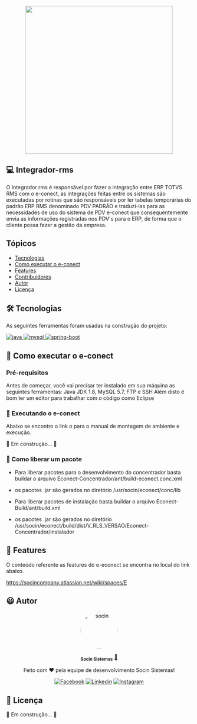 
<p align="center"> 
      <img src="https://avatars.githubusercontent.com/u/48964967?v=4 width="350px" height="400px"/>
<p align="center"> 

## 💻 Integrador-rms 

O Integrador rms é responsável por fazer a integração entre ERP TOTVS RMS com o e-conect, as integrações feitas entre os sistemas são executadas por rotinas que são responsáveis por ler tabelas temporárias do padrão ERP RMS denominado PDV PADRÃO e traduzi-las para as necessidades de uso do sistema de PDV e-conect que consequentemente envia as informações registradas nos PDV´s para o ERP, de forma que o cliente possa fazer a gestão da empresa.

## Tópicos

- [Tecnologias](#-Tecnologias)
- [Como executar o e-conect](#-Como-executar-o-e-conect)
- [Features](#-Features)
- [Contribuidores](#-Contribuidores)
- [Autor](#-Autor)
- [Licença](#-Licença)

## 🛠 Tecnologias

As seguintes ferramentas foram usadas na construção do projeto:

<p align="left"> 
  <a href="https://www.java.com">
    <img src="https://img.shields.io/badge/Java%201.8-ED8B00?style=for-the-badge&logo=java&logoColor=white" alt="java">
  </a>
 <a href="https://www.mysql.com">
    <img src="https://img.shields.io/badge/MySQL_v1.7-316192?style=for-the-badge&logo=mysql&logoColor=white" alt="mysql">
  </a> 
 <a href="https://spring.io/projects/spring-boot">
    <img src="https://img.shields.io/badge/Spring_Boot_2.5.1-%6DB33F.svg?&style=for-the-badge&logo=spring&logoColor=white" alt="spring-boot">
  </a>
 </p>

## 🚀 Como executar o e-conect

### Pré-requisitos

Antes de começar, você vai precisar ter instalado em sua máquina as seguintes ferramentas:
Java JDK 1.8, MySQL 5.7, FTP e SSH
Além disto é bom ter um editor para trabalhar com o código como Eclipse

### 🎲 Executando o e-conect

Abaixo se encontro o link o para o manual de montagem de ambiente e execução.

🚧 Em construção... 🚧

### 🎁 Como liberar um pacote

- Para liberar pacotes para o desenvolvimento do concentrador basta buildar o arquivo Econect-Concentrador/ant/build-econect.conc.xml
- os pacotes .jar são gerados no diretório /usr/socin/econect/conc/lib

- Para liberar pacotes de instalação basta buildar o arquivo Econect-Build/ant/build.xml
- os pacotes .jar são gerados no diretório /usr/socin/econect/build/dist/V_RLS_VERSAO/Econect-Concentrador/instalador

## 💫 Features

O conteúdo referente as features do e-econect se encontra no local  do link abaixo.

https://socincompany.atlassian.net/wiki/spaces/E

## 😃 Autor

<p align="center"> 
   <a href="https://www.socin.com.br/">
      <img style="border-radius: 50%;" src="https://avatars.githubusercontent.com/u/48964967?v=4" width="100px;" alt="socin"/>
   </a>
</p>
<p align="center"> 
      <sub><b>Socin Sistemas</b></sub></a> <a href="https://www.socin.com.br/" title="Socin">🚀</a>
<p align="center"> 
 Feito com ❤️  pela equipe de desenvolvimento Socin Sistemas!
</p>
<p align="center"> 
 <a href="https://www.facebook.com/socinsistemas"><img src="https://img.shields.io/badge/Facebook-1877F2?style=for-the-badge&logo=facebook&logoColor=white" alt="Facebook"></a>
<a href="https://www.linkedin.com/company/socinsistemas/"><img src="https://img.shields.io/badge/LinkedIn-0077B5?style=for-the-badge&logo=linkedin&logoColor=white" alt="Linkedin"></a>
<a href="https://www.instagram.com/socinsistemas/?hl=pt-br"><img src="https://img.shields.io/badge/Instagram-E4405F?style=for-the-badge&logo=instagram&logoColor=white" alt="Instagram"></a> 
</p>

## 📝 Licença

🚧 Em construção... 🚧

